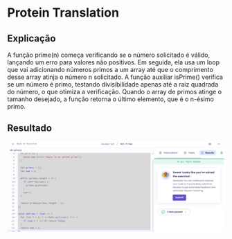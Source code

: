 # Protein Translation

## Explicação
 A função prime(n) começa verificando se o número solicitado é válido, lançando um erro para valores não positivos. Em seguida, ela usa um loop que vai adicionando números primos a um array até que o comprimento desse array atinja o número n solicitado. A função auxiliar isPrime() verifica se um número é primo, testando divisibilidade apenas até a raiz quadrada do número, o que otimiza a verificação. Quando o array de primos atinge o tamanho desejado, a função retorna o último elemento, que é o n-ésimo primo.
 
## Resultado
![alt text](assets/image.png)
